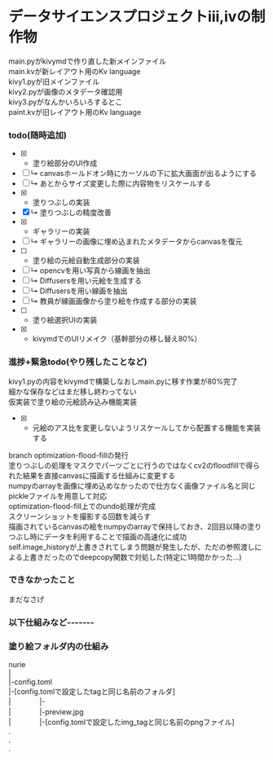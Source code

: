 #  データサイエンスプロジェクトⅲ,ⅳの制作物

main.pyがkivymdで作り直した新メインファイル  
main.kvが新レイアウト用のKv language  
kivy1.pyが旧メインファイル  
kivy2.pyが画像のメタデータ確認用  
kivy3.pyがなんかいろいろするとこ  
paint.kvが旧レイアウト用のKv language  

### todo(随時追加)

- [x] - 塗り絵部分のUI作成
- [ ] ↳ canvasホールドオン時にカーソルの下に拡大画面が出るようにする
- [ ] ↳ あとからサイズ変更した際に内容物をリスケールする 
- [x] - 塗りつぶしの実装
- [x] ↳ 塗りつぶしの精度改善
- [x] - ギャラリーの実装
- [ ] ↳ ギャラリーの画像に埋め込まれたメタデータからcanvasを復元
- [ ] - 塗り絵の元絵自動生成部分の実装
- [ ] ↳ opencvを用い写真から線画を抽出
- [ ] ↳ Diffusersを用い元絵を生成する
- [ ] ↳ Diffusersを用い線画を抽出
- [ ] ↳ 教員が線画画像から塗り絵を作成する部分の実装
- [ ] - 塗り絵選択UIの実装
- [x] - kivymdでのUIリメイク（基幹部分の移し替え80%）

### 進捗+緊急todo(やり残したことなど)
kivy1.pyの内容をkivymdで構築しなおしmain.pyに移す作業が80%完了  
細かな保存などはまだ移し終わってない  
仮実装で塗り絵の元絵読み込み機能実装  
- [x] - 元絵のアス比を変更しないようリスケールしてから配置する機能を実装する

branch optimization-flood-fillの発行  
塗りつぶしの処理をマスクでパーツごとに行うのではなくcv2のfloodfillで得られた結果を直接canvasに描画する仕組みに変更する  
numpyのarrayを画像に埋め込めなかったので仕方なく画像ファイル名と同じpickleファイルを用意して対応  
optimization-flood-fill上でのundo処理が完成  
スクリーンショットを撮影する回数を減らす  
描画されているcanvasの絵をnumpyのarrayで保持しておき、2回目以降の塗りつぶし時にデータを利用することで描画の高速化に成功  
self.image_historyが上書きされてしまう問題が発生したが、ただの参照渡しによる上書きだったのでdeepcopy関数で対処した(特定に1時間かかった...)  



### できなかったこと

まだなさげ


### 以下仕組みなど-------

### 塗り絵フォルダ内の仕組み

nurie  
  |  
  |-config.toml  
  |-[config.tomlで設定したtagと同じ名前のフォルダ]  
  |　　　　|-  
  |　　　　|-preview.jpg  
  |　　　　|-[config.tomlで設定したimg_tagと同じ名前のpngファイル]  
  .  
  .  
  .  
